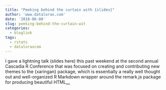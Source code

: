 ```yaml
---
title: "Peeking behind the curtain with {slidex}"
author: 'www.datalorax.com'
date: '2018-06-08'
slug: peeking-behind-the-curtain-wit
categories:
  - bloglink
tags:
  - rstats
  - dataloraxcom
---
```


I gave a lightning talk (slides here) this past weekend at the second annual Cascadia R Conference that was focused on creating and contributing new themes to the {xaringan} package, which is essentially a really well thought out and well-organized R Markdown wrapper around the remark.js package for producing beautiful HTML[... <i class="fas fa-external-link-alt"></i>](http://www.dandersondata.com/post/peeking-behind-the-curtain-with-slidex/)

